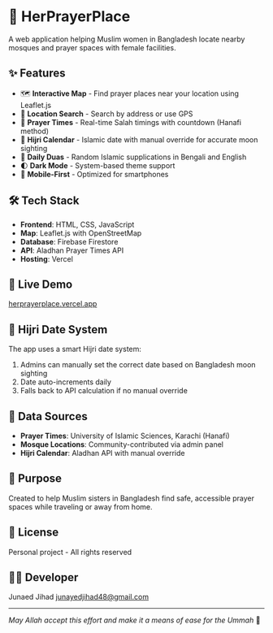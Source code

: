 # 🕌 HerPrayerPlace

A web application helping Muslim women in Bangladesh locate nearby mosques and prayer spaces with female facilities.

## ✨ Features

- 🗺️ **Interactive Map** - Find prayer places near your location using Leaflet.js
- 📍 **Location Search** - Search by address or use GPS
- 🕋 **Prayer Times** - Real-time Salah timings with countdown (Hanafi method)
- 📅 **Hijri Calendar** - Islamic date with manual override for accurate moon sighting
- 🤲 **Daily Duas** - Random Islamic supplications in Bengali and English
- 🌓 **Dark Mode** - System-based theme support
- 📱 **Mobile-First** - Optimized for smartphones

## 🛠️ Tech Stack

- **Frontend**: HTML, CSS, JavaScript
- **Map**: Leaflet.js with OpenStreetMap
- **Database**: Firebase Firestore
- **API**: Aladhan Prayer Times API
- **Hosting**: Vercel

## 🚀 Live Demo

[herprayerplace.vercel.app](https://herprayerplace.vercel.app)


## 🌙 Hijri Date System

The app uses a smart Hijri date system:
1. Admins can manually set the correct date based on Bangladesh moon sighting
2. Date auto-increments daily
3. Falls back to API calculation if no manual override

## 📍 Data Sources

- **Prayer Times**: University of Islamic Sciences, Karachi (Hanafi)
- **Mosque Locations**: Community-contributed via admin panel
- **Hijri Calendar**: Aladhan API with manual override

## 🙏 Purpose

Created to help Muslim sisters in Bangladesh find safe, accessible prayer spaces while traveling or away from home.

## 📄 License

Personal project - All rights reserved

## 👨‍💻 Developer

Junaed Jihad
[junayedjihad48@gmail.com](mailto:junayedjihad48@gmail.com)

---

*May Allah accept this effort and make it a means of ease for the Ummah* 🤲